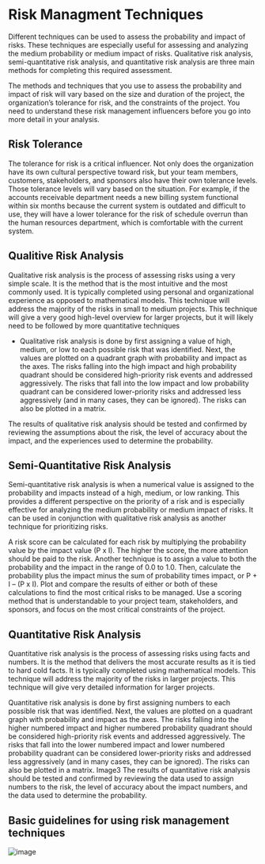 # Risk Managment Techniques

Different techniques can be used to assess the probability and impact of risks. These techniques are especially useful for assessing and analyzing the medium probability or medium impact of risks. Qualitative risk analysis, semi-quantitative risk analysis, and quantitative risk analysis are three main methods for completing this required assessment.

The methods and techniques that you use to assess the probability and impact of risk will vary based on the size and duration of the project, the organization’s tolerance for risk, and the constraints of the project. You need to understand these risk management influencers before you go into more detail in your analysis.

## Risk Tolerance

The tolerance for risk is a critical influencer. Not only does the organization have its own cultural perspective toward risk, but your team members, customers, stakeholders, and sponsors also have their own tolerance levels. Those tolerance levels will vary based on the situation. For example, if the accounts receivable department needs a new billing system functional within six months because the current system is outdated and difficult to use, they will have a lower tolerance for the risk of schedule overrun than the human resources department, which is comfortable with the current system.

## Qualitive Risk Analysis

Qualitative risk analysis is the process of assessing risks using a very simple scale. It is the method that is the most intuitive and the most commonly used. It is typically completed using personal and organizational experience as opposed to mathematical models. This technique will address the majority of the risks in small to medium projects. This technique will give a very good high-level overview for larger projects, but it will likely need to be followed by more quantitative techniques

- Qualitative risk analysis is done by first assigning a value of high, medium, or low to each possible risk that was identified. Next, the values are plotted on a quadrant graph with probability and impact as the axes. The risks falling into the high impact and high probability quadrant should be considered high-priority risk events and addressed aggressively. The risks that fall into the low impact and low probability quadrant can be considered lower-priority risks and addressed less aggressively (and in many cases, they can be ignored). The risks can also be plotted in a matrix.

The results of qualitative risk analysis should be tested and confirmed by reviewing the assumptions about the risk, the level of accuracy about the impact, and the experiences used to determine the probability.

## Semi-Quantitative Risk Analysis

Semi-quantitative risk analysis is when a numerical value is assigned to the probability and impacts instead of a high, medium, or low ranking. This provides a different perspective on the priority of a risk and is especially effective for analyzing the medium probability or medium impact of risks. It can be used in conjunction with qualitative risk analysis as another technique for prioritizing risks.

A risk score can be calculated for each risk by multiplying the probability value by the impact value (P x I). The higher the score, the more attention should be paid to the risk. Another technique is to assign a value to both the probability and the impact in the range of 0.0 to 1.0. Then, calculate the probability plus the impact minus the sum of probability times impact, or P + I – (P x I). Plot and compare the results of either or both of these calculations to find the most critical risks to be managed. Use a scoring method that is understandable to your project team, stakeholders, and sponsors, and focus on the most critical constraints of the project.

## Quantitative Risk Analysis

Quantitative risk analysis is the process of assessing risks using facts and numbers. It is the method that delivers the most accurate results as it is tied to hard cold facts. It is typically completed using mathematical models. This technique will address the majority of the risks in larger projects. This technique will give very detailed information for larger projects.

Quantitative risk analysis is done by first assigning numbers to each possible risk that was identified. Next, the values are plotted on a quadrant graph with probability and impact as the axes. The risks falling into the higher numbered impact and higher numbered probability quadrant should be considered high-priority risk events and addressed aggressively. The risks that fall into the lower numbered impact and lower numbered probability quadrant can be considered lower-priority risks and addressed less aggressively (and in many cases, they can be ignored). The risks can also be plotted in a matrix.	Image3
The results of quantitative risk analysis should be tested and confirmed by reviewing the data used to assign numbers to the risk, the level of accuracy about the impact numbers, and the data used to determine the probability.

## Basic guidelines for using risk management techniques

![image](https://user-images.githubusercontent.com/73081144/170809908-b1d645d1-108f-4218-88ea-2f0eddc264bb.png)
